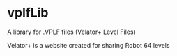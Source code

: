 # vplfLib
A library for .VPLF files (Velator+ Level Files)

Velator+ is a website created for sharing Robot 64 levels
